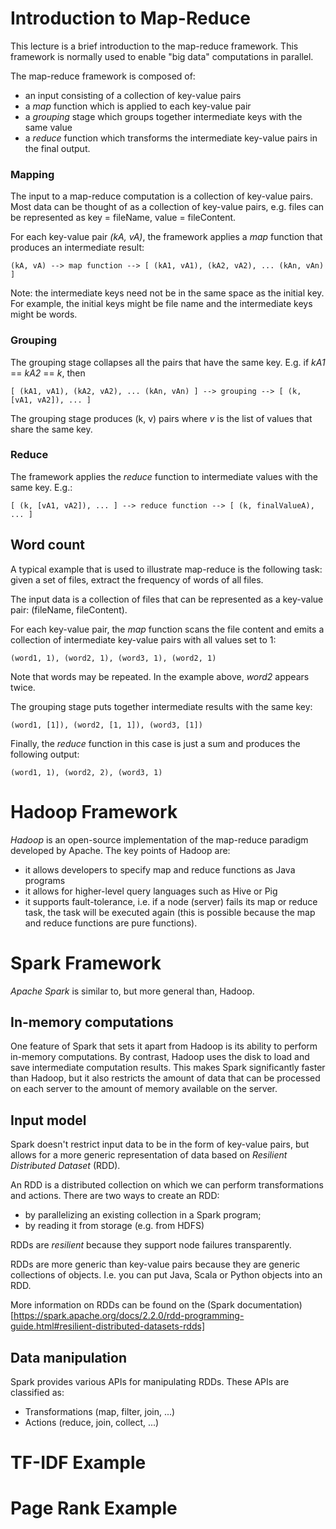 # Introduction to Map-Reduce

This lecture is a brief introduction to the map-reduce framework. This framework is normally used to enable "big data" computations in parallel.

The map-reduce framework is composed of:

* an input consisting of a collection of key-value pairs
* a *map* function which is applied to each key-value pair
* a *grouping* stage which groups together intermediate keys with the same value
* a *reduce* function which transforms the intermediate key-value pairs in the final output.

### Mapping

The input to a map-reduce computation is a collection of key-value pairs. Most data can be thought of as a collection of key-value pairs, e.g. files can be represented as key = fileName, value = fileContent.

For each key-value pair *(kA, vA)*, the framework applies a *map* function that produces an intermediate result:

```
(kA, vA) --> map function --> [ (kA1, vA1), (kA2, vA2), ... (kAn, vAn) ]
```

Note: the intermediate keys need not be in the same space as the initial key. For example, the initial keys might be file name and the intermediate keys might be words.

### Grouping

The grouping stage collapses all the pairs that have the same key. E.g. if *kA1* == *kA2* == *k*, then

```
[ (kA1, vA1), (kA2, vA2), ... (kAn, vAn) ] --> grouping --> [ (k, [vA1, vA2]), ... ]
```

The grouping stage produces (k, v) pairs where *v* is the list of values that share the same key.

### Reduce

The framework applies the *reduce* function to intermediate values with the same key. E.g.:

```
[ (k, [vA1, vA2]), ... ] --> reduce function --> [ (k, finalValueA), ... ]
```

## Word count

A typical example that is used to illustrate map-reduce is the following task: given a set of files, extract the frequency of words of all files.

The input data is a collection of files that can be represented as a key-value pair: (fileName, fileContent).

For each key-value pair, the *map* function scans the file content and emits a collection of intermediate key-value pairs with all values set to 1:

```
(word1, 1), (word2, 1), (word3, 1), (word2, 1)
```

Note that words may be repeated. In the example above, *word2* appears twice.

The grouping stage puts together intermediate results with the same key:

```
(word1, [1]), (word2, [1, 1]), (word3, [1])
```

Finally, the *reduce* function in this case is just a sum and produces the following output:

```
(word1, 1), (word2, 2), (word3, 1)
```

# Hadoop Framework

*Hadoop* is an open-source implementation of the map-reduce paradigm developed by Apache. The key points of Hadoop are:
* it allows developers to specify map and reduce functions as Java programs
* it allows for higher-level query languages such as Hive or Pig
* it supports fault-tolerance, i.e. if a node (server) fails its map or reduce task, the task will be executed again (this is possible because the map and reduce functions are pure functions).

# Spark Framework

*Apache Spark* is similar to, but more general than, Hadoop.

## In-memory computations

One feature of Spark that sets it apart from Hadoop is its ability to perform in-memory computations. By contrast, Hadoop uses the disk to load and save intermediate computation results. This makes Spark significantly faster than Hadoop, but it also restricts the amount of data that can be processed on each server to the amount of memory available on the server.

## Input model

Spark doesn't restrict input data to be in the form of key-value pairs, but allows for a more generic representation of data based on *Resilient Distributed Dataset* (RDD).

An RDD is a distributed collection on which we can perform transformations and actions. There are two ways to create an RDD:
* by parallelizing an existing collection in a Spark program;
* by reading it from storage (e.g. from HDFS)

RDDs are *resilient* because they support node failures transparently.

RDDs are more generic than key-value pairs because they are generic collections of objects. I.e. you can put Java, Scala or Python objects into an RDD.

More information on RDDs can be found on the (Spark documentation)[https://spark.apache.org/docs/2.2.0/rdd-programming-guide.html#resilient-distributed-datasets-rdds]

## Data manipulation

Spark provides various APIs for manipulating RDDs. These APIs are classified as:
* Transformations (map, filter, join, ...)
* Actions (reduce, join, collect, ...)

# TF-IDF Example

# Page Rank Example

